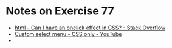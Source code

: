 # Notes on Exercise 77

*   [html - Can I have an onclick effect in CSS? - Stack Overflow](https://stackoverflow.com/questions/13630229/can-i-have-an-onclick-effect-in-css)
*   [Custom select menu - CSS only - YouTube](https://www.youtube.com/watch?v=bB14uo0Tu5A)
*   